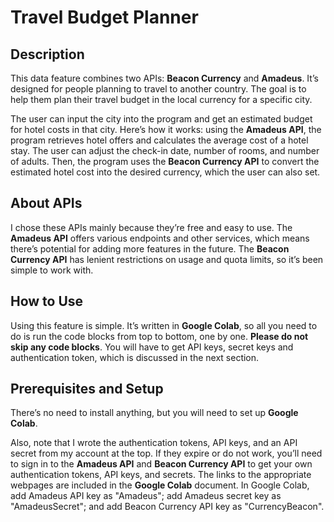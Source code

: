 # Travel Budget Planner

## Description
This data feature combines two APIs: **Beacon Currency** and **Amadeus**. It’s designed for people planning to travel to another country. The goal is to help them plan their travel budget in the local currency for a specific city.

The user can input the city into the program and get an estimated budget for hotel costs in that city. Here’s how it works: using the **Amadeus API**, the program retrieves hotel offers and calculates the average cost of a hotel stay. The user can adjust the check-in date, number of rooms, and number of adults. Then, the program uses the **Beacon Currency API** to convert the estimated hotel cost into the desired currency, which the user can also set.

## About APIs
I chose these APIs mainly because they’re free and easy to use. The **Amadeus API** offers various endpoints and other services, which means there’s potential for adding more features in the future. The **Beacon Currency API** has lenient restrictions on usage and quota limits, so it’s been simple to work with.

## How to Use
Using this feature is simple. It’s written in **Google Colab**, so all you need to do is run the code blocks from top to bottom, one by one. **Please do not skip any code blocks**. You will have to get API keys, secret keys and authentication token, which is discussed in the next section.

## Prerequisites and Setup
There’s no need to install anything, but you will need to set up **Google Colab**. 

Also, note that I wrote the authentication tokens, API keys, and an API secret from my account at the top. If they expire or do not work, you’ll need to sign in to the **Amadeus API** and **Beacon Currency API** to get your own authentication tokens, API keys, and secrets. The links to the appropriate webpages are included in the **Google Colab** document. In Google Colab, add Amadeus API key as "Amadeus"; add Amadeus secret key as "AmadeusSecret"; and add Beacon Currency API key as "CurrencyBeacon". 
